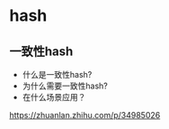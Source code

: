 # hash

## 一致性hash

+ 什么是一致性hash?
+ 为什么需要一致性hash?
+ 在什么场景应用？
  
<https://zhuanlan.zhihu.com/p/34985026>